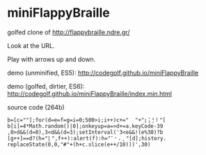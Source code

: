 ﻿# miniFlappyBraille

golfed clone of http://flappybraille.ndre.gr/

Look at the URL.

Play with arrows up and down. 

demo (unminified, ES5): http://codegolf.github.io/miniFlappyBraille

demo (golfed, dirtier, ES6): http://codegolf.github.io/miniFlappyBraille/index.min.html

source code (264b)

````
b=[c=""];for(d=e=f=g=i=0;500>i;i++)c+="  "+"⡆⡅⡃⠇"[
b[i]=4*Math.random()|0];onkeyup=a=>d+=a.keyCode-39
,0>d&&(d=0),3<d&&(d=3);setInterval('3<e&&!(e%30)?b
[g++]==d?(h="⡇",f++):alert(f):h="⠁⠂⠄⡀"[d];history.
replaceState(0,0,"#"+(h+c.slice(e++/10)))',30)
````
